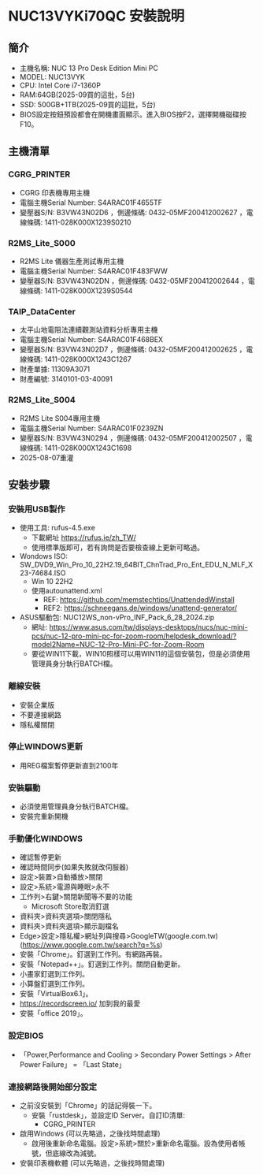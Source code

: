 # NUC13VYKi70QC 安裝說明

## 簡介
+ 主機名稱: NUC 13 Pro Desk Edition Mini PC
+ MODEL: NUC13VYK
+ CPU: Intel Core i7-1360P
+ RAM:64GB(2025-09買的這批，5台)
+ SSD: 500GB+1TB(2025-09買的這批，5台)
+ BIOS設定按鈕預設都會在開機畫面顯示。進入BIOS按F2，選擇開機磁碟按F10。


## 主機清單
### CGRG_PRINTER
+ CGRG 印表機專用主機
+ 電腦主機Serial Number: S4ARAC01F4655TF
+ 變壓器S/N: B3VW43N02D6 ，側邊條碼: 0432-05MF200412002627 ，電線條碼: 1411-028K000X1239S0210

### R2MS_Lite_S000
+ R2MS Lite 儀器生產測試專用主機
+ 電腦主機Serial Number: S4ARAC01F483FWW
+ 變壓器S/N: B3VW43N02DN ，側邊條碼: 0432-05MF200412002644 ，電線條碼: 1411-028K000X1239S0544

### TAIP_DataCenter
+ 太平山地電阻法連續觀測站資料分析專用主機
+ 電腦主機Serial Number: S4ARAC01F468BEX
+ 變壓器S/N: B3VW43N02D7 ，側邊條碼: 0432-05MF200412002625 ，電線條碼: 1411-028K000X1243C1267
+ 財產單據: 11309A3071
+ 財產編號: 3140101-03-40091

### R2MS_Lite_S004
+ R2MS Lite S004專用主機
+ 電腦主機Serial Number: S4ARAC01F0239ZN
+ 變壓器S/N: B3VW43N0294 ，側邊條碼: 0432-05MF200412002507 ，電線條碼: 1411-028K000X1243C1698
+ 2025-08-07重灌
  
## 安裝步驟
### 安裝用USB製作
+ 使用工具: rufus-4.5.exe
  + 下載網址 https://rufus.ie/zh_TW/
  + 使用標準版即可，若有詢問是否要檢查線上更新可略過。
+ Wondows ISO: SW_DVD9_Win_Pro_10_22H2.19_64BIT_ChnTrad_Pro_Ent_EDU_N_MLF_X23-74684.ISO
  + Win 10 22H2
  + 使用autounattend.xml
    + REF: https://github.com/memstechtips/UnattendedWinstall
    + REF2: https://schneegans.de/windows/unattend-generator/
+ ASUS驅動包: NUC12WS_non-vPro_INF_Pack_6_28_2024.zip
  + 網址: https://www.asus.com/tw/displays-desktops/nucs/nuc-mini-pcs/nuc-12-pro-mini-pc-for-zoom-room/helpdesk_download/?model2Name=NUC-12-Pro-Mini-PC-for-Zoom-Room
  + 要從WIN11下載，WIN10照樣可以用WIN11的這個安裝包，但是必須使用管理員身分執行BATCH檔。

### 離線安裝
+ 安裝企業版
+ 不要連接網路
+ 隱私權關閉

### 停止WINDOWS更新
+ 用REG檔案暫停更新直到2100年

### 安裝驅動
+ 必須使用管理員身分執行BATCH檔。
+ 安裝完重新開機

### 手動優化WINDOWS
+ 確認暫停更新
+ 確認時間同步(如果失敗就改伺服器)
+ 設定>裝置>自動播放>關閉
+ 設定>系統>電源與睡眠>永不
+ 工作列>右鍵>關閉新聞等不要的功能
  + Microsoft Store取消釘選
+ 資料夾>資料夾選項>關閉隱私
+ 資料夾>資料夾選項>顯示副檔名
+ Edge>設定>隱私權>網址列與搜尋>GoogleTW(google.com.tw)(https://www.google.com.tw/search?q=%s)
+ 安裝「Chrome」。釘選到工作列。有網路再裝。
+ 安裝「Notepad++」。釘選到工作列。關閉自動更新。
+ 小畫家釘選到工作列。
+ 小算盤釘選到工作列。
+ 安裝「VirtualBox6.1」。
+ https://recordscreen.io/ 加到我的最愛
+ 安裝「office 2019」。

### 設定BIOS
+ 「Power,Performance and Cooling > Secondary Power Settings > After Power Failure」 = 「Last State」

### 連接網路後開始部分設定
+ 之前沒安裝到「Chrome」的話記得裝一下。
  + 安裝「rustdesk」，並設定ID Server。自訂ID清單:
    + CGRG_PRINTER
+ 啟用Windows (可以先略過，之後找時間處理)
  + 啟用後重新命名電腦。設定>系統>關於>重新命名電腦。設為使用者帳號，但底線改為減號。
+ 安裝印表機軟體 (可以先略過，之後找時間處理)
